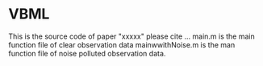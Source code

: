 # VBML
This is the source code of paper "xxxxx" please cite ... 
main.m is the main function file of clear observation data mainwwithNoise.m is the man function file of noise polluted observation data.
